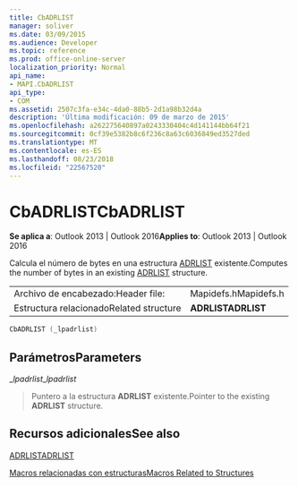 ```yaml
---
title: CbADRLIST
manager: soliver
ms.date: 03/09/2015
ms.audience: Developer
ms.topic: reference
ms.prod: office-online-server
localization_priority: Normal
api_name:
- MAPI.CbADRLIST
api_type:
- COM
ms.assetid: 2507c3fa-e34c-4da0-88b5-2d1a98b32d4a
description: 'Última modificación: 09 de marzo de 2015'
ms.openlocfilehash: a262275640897a0243330404c4d141144bb64f21
ms.sourcegitcommit: 0cf39e5382b8c6f236c8a63c6036849ed3527ded
ms.translationtype: MT
ms.contentlocale: es-ES
ms.lasthandoff: 08/23/2018
ms.locfileid: "22567520"
---
```

# <a name="cbadrlist"></a><span data-ttu-id="63e7f-103">CbADRLIST</span><span class="sxs-lookup"><span data-stu-id="63e7f-103">CbADRLIST</span></span>

  
  
<span data-ttu-id="63e7f-104">**Se aplica a**: Outlook 2013 | Outlook 2016</span><span class="sxs-lookup"><span data-stu-id="63e7f-104">**Applies to**: Outlook 2013 | Outlook 2016</span></span> 
  
<span data-ttu-id="63e7f-105">Calcula el número de bytes en una estructura [ADRLIST](adrlist.md) existente.</span><span class="sxs-lookup"><span data-stu-id="63e7f-105">Computes the number of bytes in an existing [ADRLIST](adrlist.md) structure.</span></span> 
  
|||
|:-----|:-----|
|<span data-ttu-id="63e7f-106">Archivo de encabezado:</span><span class="sxs-lookup"><span data-stu-id="63e7f-106">Header file:</span></span>  <br/> |<span data-ttu-id="63e7f-107">Mapidefs.h</span><span class="sxs-lookup"><span data-stu-id="63e7f-107">Mapidefs.h</span></span>  <br/> |
|<span data-ttu-id="63e7f-108">Estructura relacionado</span><span class="sxs-lookup"><span data-stu-id="63e7f-108">Related structure</span></span>  <br/> |<span data-ttu-id="63e7f-109">**ADRLIST**</span><span class="sxs-lookup"><span data-stu-id="63e7f-109">**ADRLIST**</span></span> <br/> |
   
```cpp
CbADRLIST (_lpadrlist)
```

## <a name="parameters"></a><span data-ttu-id="63e7f-110">Parámetros</span><span class="sxs-lookup"><span data-stu-id="63e7f-110">Parameters</span></span>

 <span data-ttu-id="63e7f-111">__lpadrlist_</span><span class="sxs-lookup"><span data-stu-id="63e7f-111">__lpadrlist_</span></span>
  
> <span data-ttu-id="63e7f-112">Puntero a la estructura **ADRLIST** existente.</span><span class="sxs-lookup"><span data-stu-id="63e7f-112">Pointer to the existing **ADRLIST** structure.</span></span> 
    
## <a name="see-also"></a><span data-ttu-id="63e7f-113">Recursos adicionales</span><span class="sxs-lookup"><span data-stu-id="63e7f-113">See also</span></span>



[<span data-ttu-id="63e7f-114">ADRLIST</span><span class="sxs-lookup"><span data-stu-id="63e7f-114">ADRLIST</span></span>](adrlist.md)


[<span data-ttu-id="63e7f-115">Macros relacionadas con estructuras</span><span class="sxs-lookup"><span data-stu-id="63e7f-115">Macros Related to Structures</span></span>](macros-related-to-structures.md)

